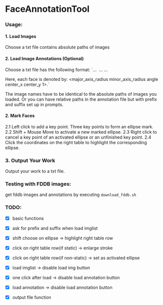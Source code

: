 # FaceAnnotationTool

### Usage:
#### 1. Load Images
Choose a txt file contains absolute paths of images

#### 2. Load Image Annotations (Optional)
Choose a txt file has the following format:
`...
<image name i>
<number of faces in this image =im>
<face i1>
<face i2>
...
<face im>
...

Here, each face is denoted by:
<major_axis_radius minor_axis_radius angle center_x center_y 1>.`

The image names have to be identical to the absolute paths of images you loaded.
Or you can have relative paths in the annotation file but with prefix and suffix
set up in prompts.

#### 2. Mark Faces
2.1 Left click to add a key point. Three key points to form an ellipse mark.
2.2 Shift + Mouse Move to activate a new marked ellipse.
2.3 Right click to cancel a key point of an activated ellipse or an unfinished 
key point.
2.4 Click the coordinates on the right table to highlight the corresponding ellipse.

### 3. Output Your Work
Output your work to a txt file.

### Testing with FDDB images:
get fddb images and annotations by executing `download_fddb.sh`



### TODO:
- [x]  basic functions
- [x]  ask for prefix and suffix when load imglist
- [x]  shift choose on ellipse -> highlight right table row
- [x]  click on right table row(if static) -> enlarge stroke
- [x]  click on right table row(if non-static) -> set as activated ellipse
- [x]  load imglist -> disable load img button
- [x]  one click after load -> disable load annotation button
- [x]  load annotation -> disable load annotation button
- [x]  output file function 

